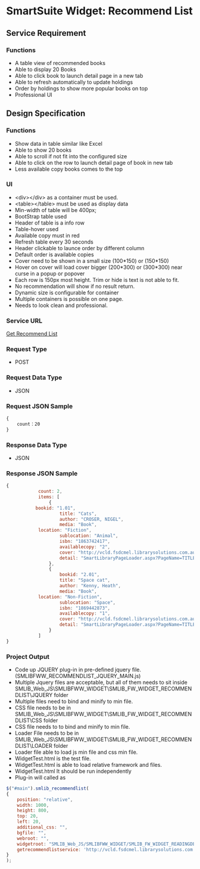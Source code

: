﻿# SmartSuite Widget: Recommend List 
## Service Requirement
### Functions
- A table view of recommended books
- Able to display 20 Books
- Able to click book to launch detail page in a new tab
- Able to refresh automatically to update holdings
- Order by holdings to show more popular books on top
- Professional UI

## Design Specification
### Functions
- Show data in table similar like Excel
- Able to show 20 books
- Able to scroll if not fit into the configured size
- Able to click on the row to launch detail page of book in new tab
- Less available copy books comes to the top

### UI 
- \<div\>\<\/div\> as a container must be used.
- \<table\>\<\/table\> must be used as display data
- Min-width of table will be 400px;
- BootStrap table used
- Header of table is a info row
- Table-hover used
- Available copy must in red
- Refresh table every 30 seconds
- Header clickable to launce order by different column 
- Default order is available copies
- Cover need to be shown in a small size (100\*150) or (150\*150)
- Hover on cover will load cover bigger (200\*300) or (300\*300) near curse in a popup or popover
- Each row is 150px most height. Trim or hide is text is not able to fit.
- No recommendation will show if no result return.
- Dynamic size is configurable for container
- Multiple containers is possible on one page.
- Needs to look clean and professional.

### Service URL
[Get Recommend List](http://vcld.fsdcmel.librarysolutions.com.au/VCLD_FS_TEST/SmartLibrary/Services/Search/SMLIB_SERVICE_SEARCH.asmx/GetRecommendList)
### Request Type
- POST
### Request Data Type
- JSON
### Request JSON Sample
```javascript
{
	count：20
}
```
### Response Data Type
- JSON
### Response JSON Sample
```javascript
{
            count: 2,
            items: [
                {
		   bookid: "1.01",
                    title: "Cats",
                    author: "CROSER, NIGEL",
                    media: "Book",
		    location: "Fiction",
                    sublocation: "Animal",
                    isbn: "1863742417",
                    availablecopy: "2",
                    cover: "http://vcld.fsdcmel.librarysolutions.com.au/ISBNCovers/1863742417.jpg",
                    detail: "SmartLibraryPageLoader.aspx?PageName=TITLE_DETAIL&BookID=7567.01",
                },
                {
                    bookid: "2.01",
                    title: "Space cat",
                    author: "Kenny, Heath",
                    media: "Book",
		    location: "Non-Fiction",
                    sublocation: "Space",
                    isbn: "1869442873",
                    availablecopy: "1",
                    cover: "http://vcld.fsdcmel.librarysolutions.com.au/ISBNCovers/1869442873.jpg",
                    detail: "SmartLibraryPageLoader.aspx?PageName=TITLE_DETAIL&BookID=67582.01",
                }
            ]
}


```
### Project Output
- Code up JQUERY plug-in in pre-defined jquery file. (SMLIBFWW_RECOMMENDLIST_JQUERY_MAIN.js)
- Multiple Jquery files are acceptable, but all of them needs to sit inside SMLIB_Web_JS\SMLIBFWW_WIDGET\SMLIB_FW_WIDGET_RECOMMENDLIST\JQUERY folder
- Multiple files need to bind and minify to min file.
- CSS file needs to be in SMLIB_Web_JS\SMLIBFWW_WIDGET\SMLIB_FW_WIDGET_RECOMMENDLIST\CSS folder
- CSS file needs to to bind and minify to min file.
- Loader File needs to be in SMLIB_Web_JS\SMLIBFWW_WIDGET\SMLIB_FW_WIDGET_RECOMMENDLIST\LOADER folder
- Loader file able to load js min file and css min file.
- WidgetTest.html is the test file.
- WidgetTest.html is able to load relative framework and files.
- WidgetTest.html It should be run independently
- Plug-in will called as 
```javascript
$("#main").smlib_recommendlist(
{
	position: "relative",
	width: 1000,
	height: 800,
	top: 20,
	left: 20,
	additional_css: "",       
	bgfile: "",
	webroot: "",
	widgetroot: "SMLIB_Web_JS/SMLIBFWW_WIDGET/SMLIB_FW_WIDGET_READINGDESK/",
	getrecommendlistservice: 'http://vcld.fsdcmel.librarysolutions.com.au/VCLD_FS_TEST/SmartLibrary/Services/Search/SMLIB_SERVICE_SEARCH.asmx/GetRecommendList'      
}
);

```


